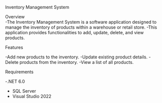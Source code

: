 Inventory Management System
 
Overview  
-The Inventory Management System is a software application designed to manage the inventory of products within a warehouse or retail store. 
-This application provides functionalities to add, update, delete, and view products.

Features 

-Add new products to the inventory. 
-Update existing product details. 
-Delete products from the inventory. 
-View a list of all products. 

 Requirements 
 
-.NET 6.0 
- SQL Server 
- Visual Studio 2022 
